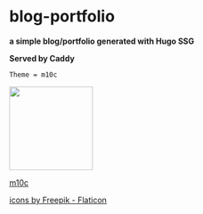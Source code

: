 # blog-portfolio
**a simple blog/portfolio generated with Hugo SSG**



__Served by Caddy__

`Theme = m10c`


   
  
 
   
   
   <a href= "rkracht.com" title= "rkracht">
   

   <img src="https://cdn-icons-png.flaticon.com/512/2282/2282188.png" width="150" height="150" class="center">
   
   
   
   
   
   
   
   
   
   <a href="https://github.com/vaga/hugo-theme-m10c"> m10c</a>
   
   
   <a href="https://www.flaticon.com/free-icons/web-development"> icons by Freepik - Flaticon</a>
